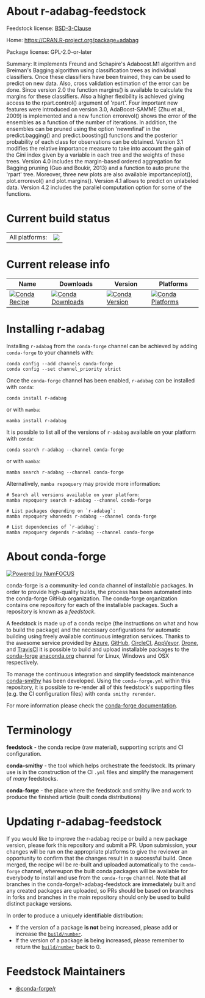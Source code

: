 About r-adabag-feedstock
========================

Feedstock license: [BSD-3-Clause](https://github.com/conda-forge/r-adabag-feedstock/blob/main/LICENSE.txt)

Home: https://CRAN.R-project.org/package=adabag

Package license: GPL-2.0-or-later

Summary: It implements Freund and Schapire's Adaboost.M1 algorithm and Breiman's Bagging algorithm using classification trees as individual classifiers. Once these classifiers have been trained, they can be used to predict on new data. Also, cross validation estimation of the error can be done. Since version 2.0 the function margins() is available to calculate the margins for these classifiers. Also a higher flexibility is achieved giving access to the rpart.control() argument of 'rpart'. Four important new features were introduced on version 3.0, AdaBoost-SAMME (Zhu et al., 2009) is implemented and a new function errorevol() shows the error of the ensembles as a function of the number of iterations. In addition, the ensembles can be pruned using the option 'newmfinal' in the predict.bagging() and predict.boosting() functions and the posterior probability of each class for observations can be obtained. Version 3.1 modifies the relative importance measure to take into account the gain of the Gini index given by a variable in each tree and the weights of these trees. Version 4.0 includes the margin-based ordered aggregation for Bagging pruning (Guo and Boukir, 2013) and a function to auto prune the 'rpart' tree. Moreover, three new plots are also available importanceplot(), plot.errorevol() and plot.margins(). Version 4.1 allows to predict on unlabeled data. Version 4.2 includes the parallel computation option for some of the functions.

Current build status
====================


<table><tr><td>All platforms:</td>
    <td>
      <a href="https://dev.azure.com/conda-forge/feedstock-builds/_build/latest?definitionId=14420&branchName=main">
        <img src="https://dev.azure.com/conda-forge/feedstock-builds/_apis/build/status/r-adabag-feedstock?branchName=main">
      </a>
    </td>
  </tr>
</table>

Current release info
====================

| Name | Downloads | Version | Platforms |
| --- | --- | --- | --- |
| [![Conda Recipe](https://img.shields.io/badge/recipe-r--adabag-green.svg)](https://anaconda.org/conda-forge/r-adabag) | [![Conda Downloads](https://img.shields.io/conda/dn/conda-forge/r-adabag.svg)](https://anaconda.org/conda-forge/r-adabag) | [![Conda Version](https://img.shields.io/conda/vn/conda-forge/r-adabag.svg)](https://anaconda.org/conda-forge/r-adabag) | [![Conda Platforms](https://img.shields.io/conda/pn/conda-forge/r-adabag.svg)](https://anaconda.org/conda-forge/r-adabag) |

Installing r-adabag
===================

Installing `r-adabag` from the `conda-forge` channel can be achieved by adding `conda-forge` to your channels with:

```
conda config --add channels conda-forge
conda config --set channel_priority strict
```

Once the `conda-forge` channel has been enabled, `r-adabag` can be installed with `conda`:

```
conda install r-adabag
```

or with `mamba`:

```
mamba install r-adabag
```

It is possible to list all of the versions of `r-adabag` available on your platform with `conda`:

```
conda search r-adabag --channel conda-forge
```

or with `mamba`:

```
mamba search r-adabag --channel conda-forge
```

Alternatively, `mamba repoquery` may provide more information:

```
# Search all versions available on your platform:
mamba repoquery search r-adabag --channel conda-forge

# List packages depending on `r-adabag`:
mamba repoquery whoneeds r-adabag --channel conda-forge

# List dependencies of `r-adabag`:
mamba repoquery depends r-adabag --channel conda-forge
```


About conda-forge
=================

[![Powered by
NumFOCUS](https://img.shields.io/badge/powered%20by-NumFOCUS-orange.svg?style=flat&colorA=E1523D&colorB=007D8A)](https://numfocus.org)

conda-forge is a community-led conda channel of installable packages.
In order to provide high-quality builds, the process has been automated into the
conda-forge GitHub organization. The conda-forge organization contains one repository
for each of the installable packages. Such a repository is known as a *feedstock*.

A feedstock is made up of a conda recipe (the instructions on what and how to build
the package) and the necessary configurations for automatic building using freely
available continuous integration services. Thanks to the awesome service provided by
[Azure](https://azure.microsoft.com/en-us/services/devops/), [GitHub](https://github.com/),
[CircleCI](https://circleci.com/), [AppVeyor](https://www.appveyor.com/),
[Drone](https://cloud.drone.io/welcome), and [TravisCI](https://travis-ci.com/)
it is possible to build and upload installable packages to the
[conda-forge](https://anaconda.org/conda-forge) [anaconda.org](https://anaconda.org/)
channel for Linux, Windows and OSX respectively.

To manage the continuous integration and simplify feedstock maintenance
[conda-smithy](https://github.com/conda-forge/conda-smithy) has been developed.
Using the ``conda-forge.yml`` within this repository, it is possible to re-render all of
this feedstock's supporting files (e.g. the CI configuration files) with ``conda smithy rerender``.

For more information please check the [conda-forge documentation](https://conda-forge.org/docs/).

Terminology
===========

**feedstock** - the conda recipe (raw material), supporting scripts and CI configuration.

**conda-smithy** - the tool which helps orchestrate the feedstock.
                   Its primary use is in the construction of the CI ``.yml`` files
                   and simplify the management of *many* feedstocks.

**conda-forge** - the place where the feedstock and smithy live and work to
                  produce the finished article (built conda distributions)


Updating r-adabag-feedstock
===========================

If you would like to improve the r-adabag recipe or build a new
package version, please fork this repository and submit a PR. Upon submission,
your changes will be run on the appropriate platforms to give the reviewer an
opportunity to confirm that the changes result in a successful build. Once
merged, the recipe will be re-built and uploaded automatically to the
`conda-forge` channel, whereupon the built conda packages will be available for
everybody to install and use from the `conda-forge` channel.
Note that all branches in the conda-forge/r-adabag-feedstock are
immediately built and any created packages are uploaded, so PRs should be based
on branches in forks and branches in the main repository should only be used to
build distinct package versions.

In order to produce a uniquely identifiable distribution:
 * If the version of a package **is not** being increased, please add or increase
   the [``build/number``](https://docs.conda.io/projects/conda-build/en/latest/resources/define-metadata.html#build-number-and-string).
 * If the version of a package **is** being increased, please remember to return
   the [``build/number``](https://docs.conda.io/projects/conda-build/en/latest/resources/define-metadata.html#build-number-and-string)
   back to 0.

Feedstock Maintainers
=====================

* [@conda-forge/r](https://github.com/conda-forge/r/)


